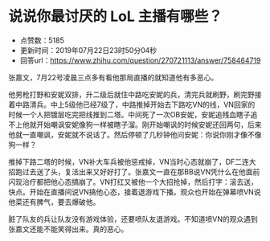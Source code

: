 # 说说你最讨厌的 LoL 主播有哪些？
- 点赞数：5185
- 更新时间：2019年07月22日23时50分04秒
- 回答url：https://www.zhihu.com/question/270721113/answer/758464719
<body>
 <p data-pid="fvxjyYL4">张嘉文，7月22号凌晨三点多有看他那局直播的就知道他有多恶心。</p>
 <p data-pid="STrwmT9t">他男枪打野和安妮双排，升二级后就住中路吃安妮的兵，清完兵就刷野，刷完野接着中路清兵。中上5级他已经7级了，中路推掉开始去下路吃VN的线，VN回家的时候一个人把镀层吃完把线推到二塔。中间死了一次OB安妮，安妮追残血瞎子追不上他就开始嘲讽安妮像狗一样被瞎子溜。刚开始嘲讽的时候安妮还回两句，后来他就一直嘲讽，安妮就不说话了。然后停顿了几秒钟他问安妮：你说你刚才像不像狗一样？</p>
 <p data-pid="XPPYJBIM">推掉下路二塔的时候，VN补大车兵被他惩戒掉，VN当时心态就崩了，DF二连大招跑过去送了头，复活出来又好好打了。张嘉文一直在那BB说VN凭什么在他面前闪现治疗都把他心态搞崩了。VN打红又被他一个大招抢掉，然后打字：滚去送，快点。开始在直播间说VN搞他心态，接着退游戏下播。观众也开始在弹幕喷VN说他菜还有脾气，要去爆破他。</p>
 <p data-pid="D-wDJB8S">脏了队友的兵让队友没有游戏体验，还要喷队友退游戏。不知道喷VN的观众遇到张嘉文还能不能笑得出来。真的恶心。</p>
</body>